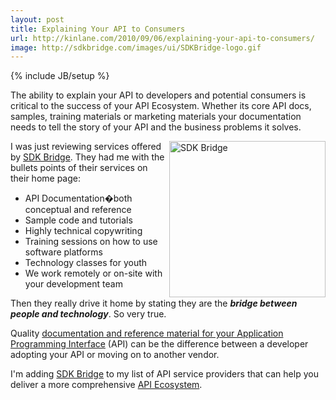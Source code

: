 ```yaml
---
layout: post
title: Explaining Your API to Consumers
url: http://kinlane.com/2010/09/06/explaining-your-api-to-consumers/
image: http://sdkbridge.com/images/ui/SDKBridge-logo.gif
---
```

{% include JB/setup %}
<p>
     The ability to explain your API to developers and potential consumers is critical to the success of your API Ecosystem. Whether its core API docs, samples, training materials or marketing materials your documentation needs to tell the story of your API and the business problems it solves.
</p>

<p>
     <img class="alignnone c1" title="SDK Bridge" src="http://sdkbridge.com/images/ui/SDKBridge-logo.gif"  width="250" align="right" />I was just reviewing services offered by <a href="http://sdkbridge.com/index.php" target="_blank">SDK Bridge</a>. They had me with the bullets points of their services on their home page:
</p>
<ul class="mainlist">
     <li>API Documentation�both conceptual and reference
     </li>
     <li>Sample code and tutorials
     </li>
     <li>Highly technical copywriting
     </li>
     <li>Training sessions on how to use software platforms
     </li>
     <li>Technology classes for youth
     </li>
     <li>We work remotely or on-site with your development team
     </li>
</ul>
<p>
     Then they really drive it home by stating they are the <strong><em>bridge between people and technology</em></strong>. So very true.
</p>

<p>
     Quality <a href="http://sdkbridge.com/index.php" target="_blank">documentation and reference material for your Application Programming Interface</a> (API) can be the difference between a developer adopting your API or moving on to another vendor.
</p>

<p>
     I'm adding <a href="http://sdkbridge.com/index.php" target="_blank">SDK Bridge</a> to my list of API service providers that can help you deliver a more comprehensive <a href="http://www.kinlane.com/category/application-program-interface/api-ecosystem/" target="_blank">API Ecosystem</a>.
</p>